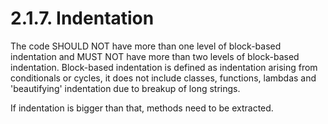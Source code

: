 # 2.1.7. Indentation

The code SHOULD NOT have more than one level of block-based indentation and MUST NOT
have more than two levels of block-based indentation. Block-based indentation is defined
as indentation arising from conditionals or cycles, it does not include classes,
functions, lambdas and 'beautifying' indentation due to breakup of long strings.

If indentation is bigger than that, methods need to be extracted.

